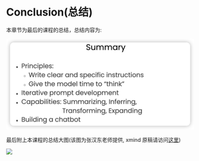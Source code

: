 # Conclusion(总结)

本章节为最后的课程的总结，总结内容为:

![](attachment/Conclusion-1.png)

最后附上本课程的总结大图(该图为张汉东老师提供, xmind 原稿请访问[这里](https://github.com/ZhangHanDong/rustchat/releases/tag/prompt%E5%B7%A5%E7%A8%8B%E5%B8%88%E8%AF%BE%E7%A8%8B%E6%80%9D%E7%BB%B4%E5%AF%BC%E5%9B%BE))

![](../image/Prompt.png)